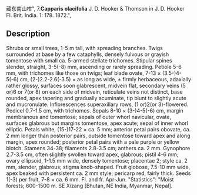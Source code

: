 藏东南山柑",
7.**Capparis olacifolia** J. D. Hooker & Thomson in J. D. Hooker Fl. Brit. India. 1: 178. 1872.",

## Description
Shrubs or small trees, 1-5 m tall, with spreading branches. Twigs surrounded at base by a few cataphylls, densely fulvous or grayish tomentose with small ca. 5-armed stellate trichomes. Stipular spines slender, straight, 3-5(-8) mm, ascending or rarely spreading. Petiole 5-6 mm, with trichomes like those on twigs; leaf blade ovate, 7-13 × (3.5-)4-5(-6) cm, (2-)2.2-2.6(-3.5) × as long as wide, ± firmly herbaceous, adaxially rather glossy, surfaces soon glabrescent, midvein flat, secondary veins (5 or)6 or 7(or 8) on each side of midvein, reticulate veins not distinct, base rounded, apex tapering and gradually acuminate, tip blunt to slightly acute and mucronulate. Inflorescences superaxillary rows, (1 or)2(or 3)-flowered. Pedicel 0.7-1.5 cm, with trichomes. Sepals 8-10 × (3-)4-5(-6) cm, margin membranous and tomentose; sepals of outer whorl navicular, ovate, surfaces glabrous but margins tomentose, apex acute; sepal of inner whorl elliptic. Petals white, (15-)17-22 × ca. 5 mm; anterior petal pairs obovate, ca. 2 mm longer than posterior pairs, outside tomentose toward apex and along margin, apex rounded; posterior petal pairs with a pale purple or yellow blotch. Stamens 34-38; filaments 2.8-3.5 cm; anthers ca. 2 mm. Gynophore 2.7-3.5 cm, often slightly swollen toward apex, glabrous; pistil 4-6 mm; ovary ellipsoid, 1-1.5 mm wide, densely tomentose; placentae 2; style ca. 2 mm, slender, glabrous; stigma knob-shaped. Fruit globose, 7.5-10 mm wide, apex beaked with persistent ca. 2 mm style; pericarp red, fairly thick. Seeds 1(-3) per fruit, 7-8 × ca. 6 mm. Fl. and fr. Apr-Jun.
  "Statistics": "Moist forests; 600-1500 m. SE Xizang [Bhutan, NE India, Myanmar, Nepal].
